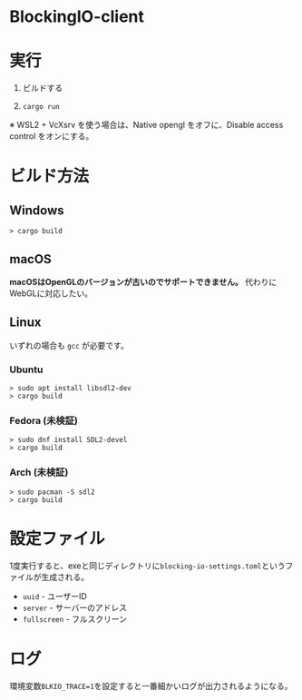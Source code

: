 # BlockingIO-client

# 実行

1. ビルドする

2. `cargo run`

※ WSL2 + VcXsrv を使う場合は、Native opengl をオフに、Disable access control をオンにする。

# ビルド方法

## Windows
```
> cargo build
```

## macOS

**macOSはOpenGLのバージョンが古いのでサポートできません。** 代わりにWebGLに対応したい。


## Linux

いずれの場合も `gcc` が必要です。

### Ubuntu
```
> sudo apt install libsdl2-dev
> cargo build
```

### Fedora (未検証)
```
> sudo dnf install SDL2-devel
> cargo build
```

### Arch (未検証)
```
> sudo pacman -S sdl2
> cargo build
```

# 設定ファイル

1度実行すると、exeと同じディレクトリに`blocking-io-settings.toml`というファイルが生成される。

* `uuid` - ユーザーID
* `server` - サーバーのアドレス
* `fullscreen` - フルスクリーン

# ログ

環境変数`BLKIO_TRACE=1`を設定すると一番細かいログが出力されるようになる。

